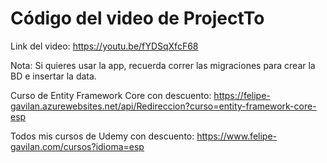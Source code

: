 # Código del video de ProjectTo

Link del video: https://youtu.be/fYDSqXfcF68

Nota: Si quieres usar la app, recuerda correr las migraciones para crear la BD e insertar la data.

Curso de Entity Framework Core con descuento: https://felipe-gavilan.azurewebsites.net/api/Redireccion?curso=entity-framework-core-esp

Todos mis cursos de Udemy con descuento: https://www.felipe-gavilan.com/cursos?idioma=esp
